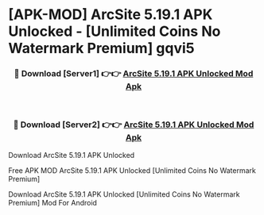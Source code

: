 # [APK-MOD] ArcSite 5.19.1 APK Unlocked - [Unlimited Coins No Watermark Premium] gqvi5



<div align="center">
<h3>🔴 Download [Server1] 👉👉 <a href="https://momento.my/?title=ArcSite_5.19.1_APK_Unlocked">ArcSite 5.19.1 APK Unlocked Mod Apk</a></h3><br>

<h3>🔴 Download [Server2] 👉👉 <a href="https://momento.my/?title=ArcSite_5.19.1_APK_Unlocked">ArcSite 5.19.1 APK Unlocked Mod Apk</a></h3>
</div>



Download ArcSite 5.19.1 APK Unlocked 

Free APK MOD ArcSite 5.19.1 APK Unlocked [Unlimited Coins No Watermark Premium]

Download ArcSite 5.19.1 APK Unlocked [Unlimited Coins No Watermark Premium] Mod For Android
